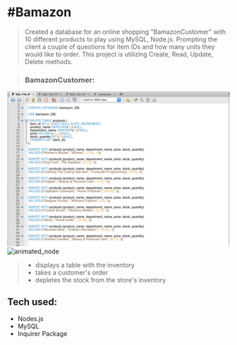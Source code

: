 #Bamazon
========

>  Created a database for an online shopping "BamazonCustomer" with 10 different products to play using MySQL, Node.js. Prompting the client a couple of questions for item IDs and how many units they would like to order. This project is utilizing Create, Read, Update, Delete methods.

> ### BamazonCustomer:


![mySQL image](/Database.png)
![animated_node](/giphy.gif)


> * displays a table with the inventory
> * takes a customer's order
> * depletes the stock from the store's inventory


Tech used:
---------- 
* Nodes.js
* MySQL
* Inquirer Package

